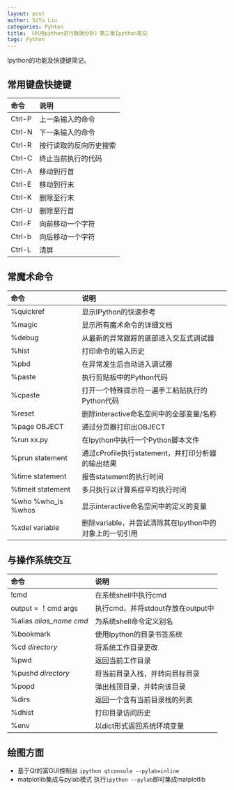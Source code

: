 ```yaml
---
layout: post
author: SiYu Liu
categories: Pyhton
title: 《利用python进行数据分析》第三章Ipython笔记 
tags: Python
---
```

Ipython的功能及快捷键简记。




     
## 常用键盘快捷键  

|命令|说明|
|:--|:--|
|Ctrl-P|上一条输入的命令|
|Ctrl-N|下一条输入的命令|
|Ctrl-R|按行读取的反向历史搜索|
|Ctrl-C|终止当前执行的代码|
|Ctrl-A|移动到行首|
|Ctrl-E|移动到行末|
|Ctrl-K|删除至行末|
|Ctrl-U|删除至行首|
|Ctrl-F|向前移动一个字符|
|Ctrl-b|向后移动一个字符|
|Ctrl-L|清屏|

## 常魔术命令  

|命令|说明|
|:--|:--|
|%quickref|显示IPython的快速参考|
|%magic|显示所有魔术命令的详细文档|
|%debug|从最新的异常跟踪的底部进入交互式调试器|
|%hist|打印命令的输入历史|
|%pbd|在异常发生后自动进入调试器|
|%paste|执行剪贴板中的Python代码|
|%cpaste|打开一个特殊提示符一遍手工粘贴执行的Python代码|
|%reset|删除interactive命名空间中的全部变量/名称|
|%page OBJECT|通过分页器打印出OBJECT|
|%run xx.py|在Ipython中执行一个Python脚本文件|
|%prun statement|通过cProfile执行statement，并打印分析器的输出结果|
|%time statement|报告statement的执行时间|
|%timeit statement|多只执行以计算系综平均执行时间|
|%who %who_is %whos|显示interactive命名空间中的定义的变量|
|%xdel variable| 删除variable，并尝试清除其在Ipython中的对象上的一切引用|

## 与操作系统交互  

|命令|说明|
|:--|:--|
|!cmd|在系统shell中执行cmd|
|output = ！cmd args|执行cmd，并将stdout存放在output中|
|%alias *alias_name cmd*|为系统shell命令定义别名|
|%bookmark|使用Ipython的目录书签系统|
|%cd *directory*|将系统工作目录更改|
|%pwd|返回当前工作目录|
|%pushd *directory*|将当前目录入栈，并转向目标目录|
|%popd|弹出栈顶目录，并转向该目录|
|%dirs|返回一个含有当前目录栈的列表|
|%dhist|打印目录访问历史|
|%env|以dict形式返回系统环境变量|


## 绘图方面
* 基于Qt的富GUI控制台
`ipython qtconsole --pylab=inline`  
* matplotlib集成与pylab模式
执行`ipython --pylab`即可集成matplotlib

